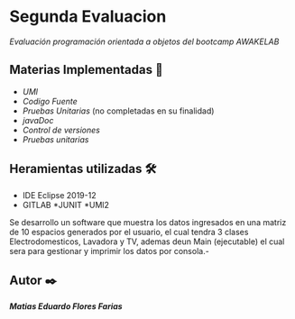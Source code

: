 # Segunda Evaluacion 

_Evaluación  programación  orientada  a  objetos del bootcamp AWAKELAB_

## Materias Implementadas 🚀
 * _UMl_
 * _Codigo Fuente_
 * _Pruebas Unitarias_ (no completadas en su finalidad)  
 * _javaDoc_
 * _Control de versiones_
 * _Pruebas unitarias_
 
## Heramientas utilizadas  🛠️
 * IDE Eclipse 2019-12
 * GITLAB
 *JUNIT
 *UMl2

Se desarrollo un software que muestra los datos ingresados en una matriz de 10 espacios generados por el usuario, el cual tendra 3 
clases Electrodomesticos, Lavadora y TV, ademas deun Main (ejecutable) el cual sera para gestionar y imprimir los datos por consola.- 
 
 ## Autor ✒️
 _**Matias Eduardo Flores Farias**_
 
  
